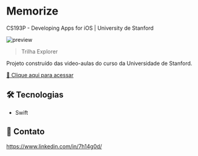 # Memorize
CS193P - Developing Apps for iOS | University de Stanford


![preview](https://i.imgur.com/kkZGexI.png)

> Trilha Explorer

Projeto construído das video-aulas do curso da Universidade de Stanford.

[🔗 Clique aqui para acessar](https://cs193p.sites.stanford.edu/)


## 🛠 Tecnologias

- Swift

## 💛 Contato

https://www.linkedin.com/in/7h14g0d/